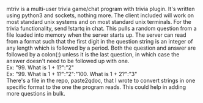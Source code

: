 mtriv is a multi-user trivia game/chat program with trivia plugin. It's written using python3 and sockets, nothing more. The client included will work on most
standard unix systems and on most standard unix terminals. For the trivia functionality, send !startq in chat. This pulls a random question from a file loaded into memory when the server starts up. The server can read from a format such that the first digit in the question string is an integer of any length which is followed by a period. Both the question and answer are followed by a colon(:) unless it is the last question, in which case the answer doesn't need to be followed up with one.
<br/>
Ex: "99. What is 1 + 1?":"2"
<br/>
Ex: "99. What is 1 + 1?":"2":"100. What is 1 + 2?":"3"
 <br/>
There's a file in the repo, paste2qdoc, that I wrote to convert strings in one specific format to the one the program reads. This could help in adding more questions in bulk.

